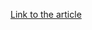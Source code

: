 [Link to the article](https://www.zimperium.com/blog/a-network-of-harm-gigabud-threat-and-its-associates)
